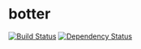 # botter
[![Build Status](https://travis-ci.org/davidvanlaatum/botter.svg?branch=master)](https://travis-ci.org/davidvanlaatum/botter)
[![Dependency Status](https://www.versioneye.com/user/projects/57c2dcf8968d640049e121cc/badge.svg?style=flat-square)](https://www.versioneye.com/user/projects/57c2dcf8968d640049e121cc)
